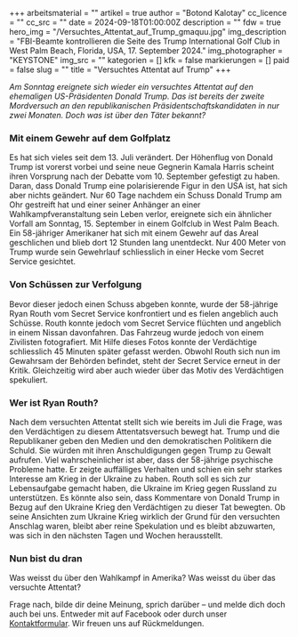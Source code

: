 +++
arbeitsmaterial = ""
artikel = true
author = "Botond Kalotay"
cc_licence = ""
cc_src = ""
date = 2024-09-18T01:00:00Z
description = ""
fdw = true
hero_img = "/Versuchtes_Attentat_auf_Trump_gmaquu.jpg"
img_description = "FBI-Beamte kontrollieren die Seite des Trump International Golf Club in West Palm Beach, Florida, USA, 17. September 2024."
img_photographer = "KEYSTONE"
img_src = ""
kategorien = []
kfk = false
markierungen = []
paid = false
slug = ""
title = "Versuchtes Attentat auf Trump"
+++

_Am Sonntag ereignete sich wieder ein versuchtes Attentat auf den ehemaligen US-Präsidenten Donald Trump. Das ist bereits der zweite Mordversuch an den republikanischen Präsidentschaftskandidaten in nur zwei Monaten. Doch was ist über den Täter bekannt?_

### Mit einem Gewehr auf dem Golfplatz

Es hat sich vieles seit dem 13. Juli verändert. Der Höhenflug von Donald Trump ist vorerst vorbei und seine neue Gegnerin Kamala Harris scheint ihren Vorsprung nach der Debatte vom 10. September gefestigt zu haben. Daran, dass Donald Trump eine polarisierende Figur in den USA ist, hat sich aber nichts geändert. Nur 60 Tage nachdem ein Schuss Donald Trump am Ohr gestreift hat und einer seiner Anhänger an einer Wahlkampfveranstaltung sein Leben verlor, ereignete sich ein ähnlicher Vorfall am Sonntag, 15. September in einem Golfclub in West Palm Beach. Ein 58-jähriger Amerikaner hat sich mit einem Gewehr auf das Areal geschlichen und blieb dort 12 Stunden lang unentdeckt. Nur 400 Meter von Trump wurde sein Gewehrlauf schliesslich in einer Hecke vom Secret Service gesichtet.

### Von Schüssen zur Verfolgung

Bevor dieser jedoch einen Schuss abgeben konnte, wurde der 58-jährige Ryan Routh vom Secret Service konfrontiert und es fielen angeblich auch Schüsse. Routh konnte jedoch vom Secret Service flüchten und angeblich in einem Nissan davonfahren. Das Fahrzeug wurde jedoch von einem Zivilisten fotografiert. Mit Hilfe dieses Fotos konnte der Verdächtige schliesslich 45 Minuten später gefasst werden. Obwohl Routh sich nun im Gewahrsam der Behörden befindet, steht der Secret Service erneut in der Kritik. Gleichzeitig wird aber auch wieder über das Motiv des Verdächtigen spekuliert.

### Wer ist Ryan Routh?

Nach dem versuchten Attentat stellt sich wie bereits im Juli die Frage, was den Verdächtigen zu diesem Attentatsversuch bewegt hat. Trump und die Republikaner geben den Medien und den demokratischen Politikern die Schuld. Sie würden mit ihren Anschuldigungen gegen Trump zu Gewalt aufrufen. Viel wahrscheinlicher ist aber, dass der 58-jährige psychische Probleme hatte. Er zeigte auffälliges Verhalten und schien ein sehr starkes Interesse am Krieg in der Ukraine zu haben. Routh soll es sich zur Lebensaufgabe gemacht haben, die Ukraine im Krieg gegen Russland zu unterstützen. Es könnte also sein, dass Kommentare von Donald Trump in Bezug auf den Ukraine Krieg den Verdächtigen zu dieser Tat bewegten. Ob seine Ansichten zum Ukraine Krieg wirklich der Grund für den versuchten Anschlag waren, bleibt aber reine Spekulation und es bleibt abzuwarten, was sich in den nächsten Tagen und Wochen herausstellt.

### Nun bist du dran

Was weisst du über den Wahlkampf in Amerika?
Was weisst du über das versuchte Attentat?

Frage nach, bilde dir deine Meinung, sprich darüber – und melde dich doch auch bei uns. Entweder mit auf Facebook oder durch unser [Kontaktformular](https://www.chinderzytig.ch/kontakt/). Wir freuen uns auf Rückmeldungen.

